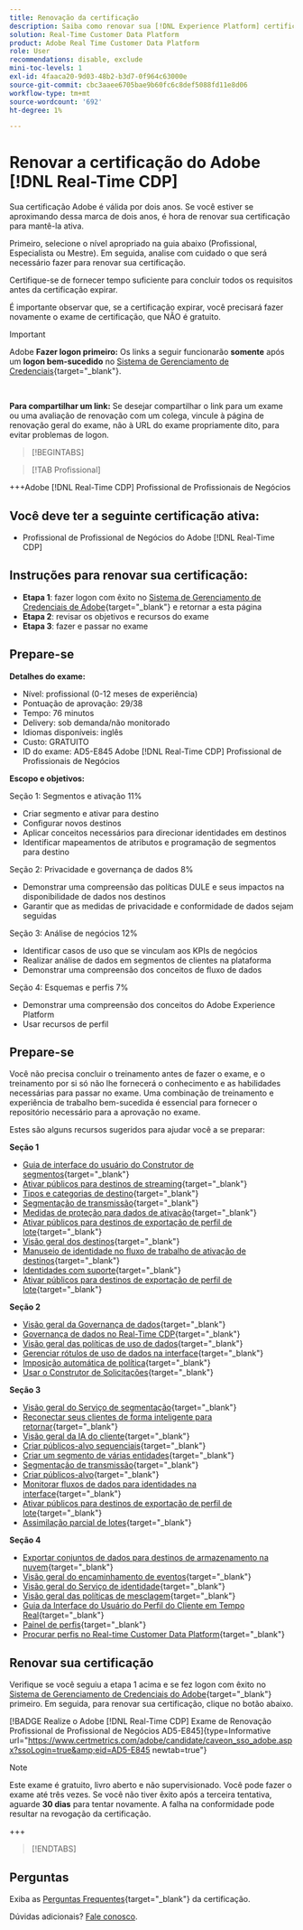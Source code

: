 ```yaml
---
title: Renovação da certificação
description: Saiba como renovar sua [!DNL Experience Platform] certificação em [!DNL Real-Time Customer Data Platform].
solution: Real-Time Customer Data Platform
product: Adobe Real Time Customer Data Platform
role: User
recommendations: disable, exclude
mini-toc-levels: 1
exl-id: 4faaca20-9d03-48b2-b3d7-0f964c63000e
source-git-commit: cbc3aaee6705bae9b60fc6c8def5088fd11e8d06
workflow-type: tm+mt
source-wordcount: '692'
ht-degree: 1%

---
```


# Renovar a certificação do Adobe [!DNL Real-Time CDP]

Sua certificação Adobe é válida por dois anos. Se você estiver se aproximando dessa marca de dois anos, é hora de renovar sua certificação para mantê-la ativa.

Primeiro, selecione o nível apropriado na guia abaixo (Profissional, Especialista ou Mestre). Em seguida, analise com cuidado o que será necessário fazer para renovar sua certificação.

Certifique-se de fornecer tempo suficiente para concluir todos os requisitos antes da certificação expirar.

É importante observar que, se a certificação expirar, você precisará fazer novamente o exame de certificação, que NÃO é gratuito.

>[!IMPORTANT]
>
>Adobe **Fazer logon primeiro:** Os links a seguir funcionarão **somente** após um **logon bem-sucedido** no [Sistema de Gerenciamento de Credenciais](https://www.certmetrics.com/adobe){target="_blank"}.
>
><br>
>
>**Para compartilhar um link:** Se desejar compartilhar o link para um exame ou uma avaliação de renovação com um colega, vincule à página de renovação geral do exame, não à URL do exame propriamente dito, para evitar problemas de logon.

>[!BEGINTABS]

>[!TAB Profissional]

+++Adobe [!DNL Real-Time CDP] Profissional de Profissionais de Negócios

## Você deve ter a seguinte certificação **ativa**:

* Profissional de Profissional de Negócios do Adobe [!DNL Real-Time CDP]

## Instruções para renovar sua certificação:

* **Etapa 1**: fazer logon com êxito no [Sistema de Gerenciamento de Credenciais de Adobe](https://www.certmetrics.com/adobe){target="_blank"} e retornar a esta página
* **Etapa 2**: revisar os objetivos e recursos do exame
* **Etapa 3**: fazer e passar no exame

## Prepare-se

**Detalhes do exame:**

* Nível: profissional (0-12 meses de experiência)
* Pontuação de aprovação: 29/38
* Tempo: 76 minutos
* Delivery: sob demanda/não monitorado
* Idiomas disponíveis: inglês
* Custo: GRATUITO
* ID do exame: AD5-E845 Adobe [!DNL Real-Time CDP] Profissional de Profissionais de Negócios

**Escopo e objetivos:**

Seção 1: Segmentos e ativação 11%

* Criar segmento e ativar para destino
* Configurar novos destinos
* Aplicar conceitos necessários para direcionar identidades em destinos
* Identificar mapeamentos de atributos e programação de segmentos para destino

Seção 2: Privacidade e governança de dados 8%

* Demonstrar uma compreensão das políticas DULE e seus impactos na disponibilidade de dados nos destinos
* Garantir que as medidas de privacidade e conformidade de dados sejam seguidas

Seção 3: Análise de negócios 12%

* Identificar casos de uso que se vinculam aos KPIs de negócios
* Realizar análise de dados em segmentos de clientes na plataforma
* Demonstrar uma compreensão dos conceitos de fluxo de dados

Seção 4: Esquemas e perfis 7%

* Demonstrar uma compreensão dos conceitos do Adobe Experience Platform
* Usar recursos de perfil

## Prepare-se

Você não precisa concluir o treinamento antes de fazer o exame, e o treinamento por si só não lhe fornecerá o conhecimento e as habilidades necessárias para passar no exame. Uma combinação de treinamento e experiência de trabalho bem-sucedida é essencial para fornecer o repositório necessário para a aprovação no exame.

Estes são alguns recursos sugeridos para ajudar você a se preparar:

**Seção 1**

* [Guia de interface do usuário do Construtor de segmentos](https://experienceleague.adobe.com/docs/experience-platform/segmentation/ui/segment-builder.html?lang=pt-br){target="_blank"}
* [Ativar públicos para destinos de streaming](https://experienceleague.adobe.com/docs/experience-platform/destinations/ui/activate/activate-segment-streaming-destinations.html){target="_blank"}
* [Tipos e categorias de destino](https://experienceleague.adobe.com/docs/experience-platform/destinations/destination-types.html){target="_blank"}
* [Segmentação de transmissão](https://experienceleague.adobe.com/docs/experience-platform/segmentation/ui/streaming-segmentation.html){target="_blank"}
* [Medidas de proteção para dados de ativação](https://experienceleague.adobe.com/docs/experience-platform/destinations/guardrails.html){target="_blank"}
* [Ativar públicos para destinos de exportação de perfil de lote](https://experienceleague.adobe.com/docs/experience-platform/destinations/ui/activate/activate-batch-profile-destinations.html){target="_blank"}
* [Visão geral dos destinos](https://experienceleague.adobe.com/docs/experience-platform/destinations/home.html?lang=pt-BR){target="_blank"}
* [Manuseio de identidade no fluxo de trabalho de ativação de destinos](https://experienceleague.adobe.com/docs/experience-platform/destinations/how-destinations-work/identity-handling.html){target="_blank"}
* [Identidades com suporte](https://experienceleague.adobe.com/docs/experience-platform/destinations/catalog/social/facebook.html#supported-identities){target="_blank"}
* [Ativar públicos para destinos de exportação de perfil de lote](https://experienceleague.adobe.com/docs/experience-platform/destinations/ui/activate/activate-batch-profile-destinations.html){target="_blank"}

**Seção 2**

* [Visão geral da Governança de dados](https://experienceleague.adobe.com/docs/experience-platform/data-governance/home.html?lang=pt-BR){target="_blank"}
* [Governança de dados no Real-Time CDP](https://experienceleague.adobe.com/docs/experience-platform/rtcdp/privacy/data-governance-overview.html){target="_blank"}
* [Visão geral das políticas de uso de dados](https://experienceleague.adobe.com/docs/experience-platform/data-governance/policies/overview.html?lang=pt-BR){target="_blank"}
* [Gerenciar rótulos de uso de dados na interface](https://experienceleague.adobe.com/docs/experience-platform/data-governance/labels/user-guide.html?lang=pt-BR){target="_blank"}
* [Imposição automática de política](https://experienceleague.adobe.com/docs/experience-platform/data-governance/enforcement/auto-enforcement.html?lang=pt-BR){target="_blank"}
* [Usar o Construtor de Solicitações](https://experienceleague.adobe.com/docs/experience-platform/privacy/ui/user-guide.html?lang=br#request-builder){target="_blank"}

**Seção 3**

* [Visão geral do Serviço de segmentação](https://experienceleague.adobe.com/docs/experience-platform/segmentation/home.html?lang=pt-BR){target="_blank"}
* [Reconectar seus clientes de forma inteligente para retornar](https://experienceleague.adobe.com/docs/experience-platform/rtcdp/use-cases/personalization-insights-engagement/intelligent-re-engagement.html){target="_blank"}
* [Visão geral da IA do cliente](https://experienceleague.adobe.com/docs/experience-platform/intelligent-services/customer-ai/overview.html){target="_blank"}
* [Criar públicos-alvo sequenciais](https://experienceleague.adobe.com/docs/platform-learn/tutorials/audiences/create-sequential-audiences.html){target="_blank"}
* [Criar um segmento de várias entidades](https://experienceleague.adobe.com/docs/platform-learn/getting-started-for-data-architects-and-data-engineers/build-segments.html?lang=en#build-a-multi-entity-segment){target="_blank"}
* [Segmentação de transmissão](https://experienceleague.adobe.com/docs/experience-platform/segmentation/ui/streaming-segmentation.html){target="_blank"}
* [Criar públicos-alvo](https://experienceleague.adobe.com/docs/platform-learn/tutorials/audiences/create-audiences.html){target="_blank"}
* [Monitorar fluxos de dados para identidades na interface](https://experienceleague.adobe.com/docs/experience-platform/dataflows/ui/monitor-identities.html){target="_blank"}
* [Ativar públicos para destinos de exportação de perfil de lote](https://experienceleague.adobe.com/docs/experience-platform/destinations/ui/activate/activate-batch-profile-destinations.html){target="_blank"}
* [Assimilação parcial de lotes](https://experienceleague.adobe.com/docs/experience-platform/ingestion/batch/partial.html){target="_blank"}

**Seção 4**

* [Exportar conjuntos de dados para destinos de armazenamento na nuvem](https://experienceleague.adobe.com/docs/experience-platform/destinations/ui/activate/export-datasets.html){target="_blank"}
* [Visão geral do encaminhamento de eventos](https://experienceleague.adobe.com/docs/experience-platform/tags/event-forwarding/overview.html){target="_blank"}
* [Visão geral do Serviço de identidade](https://experienceleague.adobe.com/docs/experience-platform/identity/home.html?lang=pt-BR){target="_blank"}
* [Visão geral das políticas de mesclagem](https://experienceleague.adobe.com/docs/experience-platform/profile/merge-policies/overview.html){target="_blank"}
* [Guia da Interface do Usuário do Perfil do Cliente em Tempo Real](https://experienceleague.adobe.com/docs/experience-platform/profile/ui/user-guide.html?lang=pt-BR){target="_blank"}
* [Painel de perfis](https://experienceleague.adobe.com/docs/experience-platform/dashboards/guides/profiles.html){target="_blank"}
* [Procurar perfis no Real-time Customer Data Platform](https://experienceleague.adobe.com/docs/experience-platform/rtcdp/profile/profile-browse.html){target="_blank"}

## Renovar sua certificação

Verifique se você seguiu a etapa 1 acima e se fez logon com êxito no [Sistema de Gerenciamento de Credenciais do Adobe](https://www.certmetrics.com/adobe){target="_blank"} primeiro. Em seguida, para renovar sua certificação, clique no botão abaixo.

[!BADGE Realize o Adobe [!DNL Real-Time CDP] Exame de Renovação Profissional de Profissional de Negócios AD5-E845]{type=Informative url="https://www.certmetrics.com/adobe/candidate/caveon_sso_adobe.aspx?ssoLogin=true&amp;eid=AD5-E845 newtab=true"}

>[!NOTE]
>
>Este exame é gratuito, livro aberto e não supervisionado. Você pode fazer o exame até três vezes. Se você não tiver êxito após a terceira tentativa, aguarde **30 dias** para tentar novamente. A falha na conformidade pode resultar na revogação da certificação.

+++

>[!ENDTABS]

## Perguntas

Exiba as [Perguntas Frequentes](https://experienceleague.adobe.com/docs/certification/certification/faq.html){target="_blank"} da certificação.

Dúvidas adicionais? [Fale conosco](mailto:certif@adobe.com).
